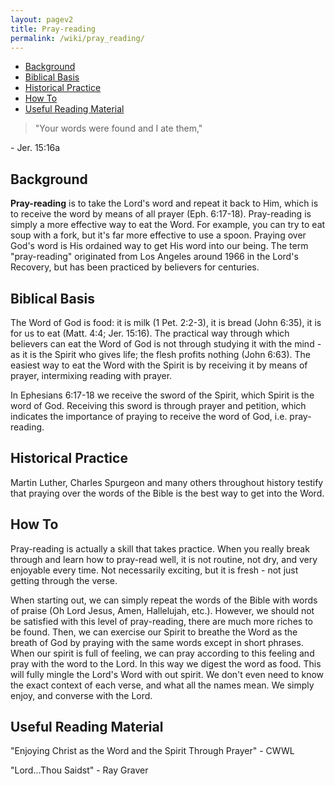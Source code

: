```yaml
---
layout: pagev2
title: Pray-reading
permalink: /wiki/pray_reading/
---
```

- [Background](#background)
- [Biblical Basis](#biblical-basis)
- [Historical Practice](#historical-practice)
- [How To](#how-to)
- [Useful Reading Material](#useful-reading-material)

>"Your words were found and I ate them,"

\- Jer. 15:16a

## Background

**Pray-reading** is to take the Lord's word and repeat it back to Him, which is to receive the word by means of all prayer (Eph. 6:17-18). Pray-reading is simply a more effective way to eat the Word. For example, you can try to eat soup with a fork, but it's far more effective to use a spoon. Praying over God's word is His ordained way to get His word into our being. The term "pray-reading" originated from Los Angeles around 1966 in the Lord's Recovery, but has been practiced by believers for centuries.

## Biblical Basis

The Word of God is food: it is milk (1 Pet. 2:2-3), it is bread (John 6:35), it is for us to eat (Matt. 4:4; Jer. 15:16). The practical way through which believers can eat the Word of God is not through studying it with the mind - as it is the Spirit who gives life; the flesh profits nothing (John 6:63). The easiest way to eat the Word with the Spirit is by receiving it by means of prayer, intermixing reading with prayer.

In Ephesians 6:17-18 we receive the sword of the Spirit, which Spirit is the word of God. Receiving this sword is through prayer and petition, which indicates the importance of praying to receive the word of God, i.e. pray-reading.

## Historical Practice

Martin Luther, Charles Spurgeon and many others throughout history testify that praying over the words of the Bible is the best way to get into the Word.

## How To

Pray-reading is actually a skill that takes practice. When you really break through and learn how to pray-read well, it is not routine, not dry, and very enjoyable every time. Not necessarily exciting, but it is fresh - not just getting through the verse. 

When starting out, we can simply repeat the words of the Bible with words of praise (Oh Lord Jesus, Amen, Hallelujah, etc.). However, we should not be satisfied with this level of pray-reading, there are much more riches to be found. Then, we can exercise our Spirit to breathe the Word as the breath of God by praying with the same words except in short phrases. When our spirit is full of feeling, we can pray according to this feeling and pray with the word to the Lord. In this way we digest the word as food. This will fully mingle the Lord's Word with out spirit. We don't even need to know the exact context of each verse, and what all the names mean. We simply enjoy, and converse with the Lord.

## Useful Reading Material

"Enjoying Christ as the Word and the Spirit Through Prayer" - CWWL

"Lord...Thou Saidst" - Ray Graver